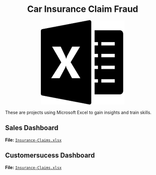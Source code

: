 <h1 align="center">Car Insurance Claim Fraud</h1>

<p align="center">
  <img width="273px" src="https://raw.githubusercontent.com/blackcrowX/blackcrowX.github.io/main/images/icons/ms-excel.png"/>
</p>

These are projects using Microsoft Excel to gain insights and train skills.

## Sales Dashboard
**File:** [`Insurance-Claims.xlsx`](https://github.com/blackcrowX/Data-Analysis-Portfolio/blob/main/Project-I/Insurance-Claims.xlsx)

## Customersucess Dashboard
**File:** [`Insurance-Claims.xlsx`](https://github.com/blackcrowX/Data-Analysis-Portfolio/blob/main/Project-I/Insurance-Claims.xlsx)
